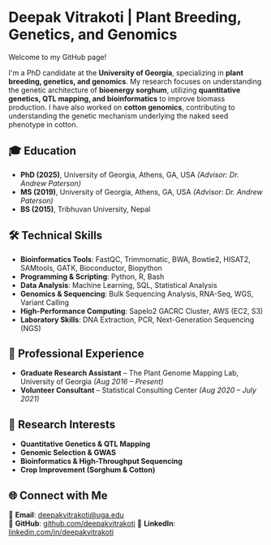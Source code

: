 # Deepak Vitrakoti | Plant Breeding, Genetics, and Genomics  

Welcome to my GitHub page!  

I'm a PhD candidate at the **University of Georgia**, specializing in **plant breeding, genetics, and genomics**. My research focuses on understanding the genetic architecture of **bioenergy sorghum**, utilizing **quantitative genetics, QTL mapping, and bioinformatics** to improve biomass production. I have also worked on **cotton genomics**, contributing to understanding the genetic mechanism underlying the naked seed phenotype in cotton.

## 🎓 Education  
- **PhD (2025)**, University of Georgia, Athens, GA, USA *(Advisor: Dr. Andrew Paterson)*  
- **MS (2019)**, University of Georgia, Athens, GA, USA *(Advisor: Dr. Andrew Paterson)*  
- **BS (2015)**, Tribhuvan University, Nepal  

## 🛠 Technical Skills  
- **Bioinformatics Tools**: FastQC, Trimmomatic, BWA, Bowtie2, HISAT2, SAMtools, GATK, Bioconductor, Biopython  
- **Programming & Scripting**: Python, R, Bash  
- **Data Analysis**: Machine Learning, SQL, Statistical Analysis  
- **Genomics & Sequencing**: Bulk Sequencing Analysis, RNA-Seq, WGS, Variant Calling  
- **High-Performance Computing**: Sapelo2 GACRC Cluster, AWS (EC2, S3)  
- **Laboratory Skills**: DNA Extraction, PCR, Next-Generation Sequencing (NGS)  

## 💼 Professional Experience  
- **Graduate Research Assistant** – The Plant Genome Mapping Lab, University of Georgia *(Aug 2016 – Present)*  
- **Volunteer Consultant** – Statistical Consulting Center *(Aug 2020 – July 2021)*  

## 🌱 Research Interests  
- **Quantitative Genetics & QTL Mapping**  
- **Genomic Selection & GWAS**  
- **Bioinformatics & High-Throughput Sequencing**  
- **Crop Improvement (Sorghum & Cotton)**  

## 🌐 Connect with Me  
📧 **Email**: deepakvitrakoti@uga.edu  
🔗 **GitHub**: [github.com/deepakvitrakoti](https://github.com/deepakvitrakoti) 
🔗 **LinkedIn**: [linkedin.com/in/deepakvitrakoti](https://www.linkedin.com/in/deepakvitrakoti) 
